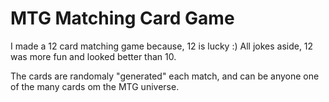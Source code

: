 # MTG Matching Card Game

I made a 12 card matching game because, 12 is lucky :)
All jokes aside, 12 was more fun and looked better than 10.

The cards are randomaly "generated" each match, and can be anyone one of the many cards om the MTG universe.

